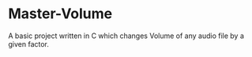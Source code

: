 # Master-Volume
A basic project written in C which changes Volume of any audio file by a given factor.
